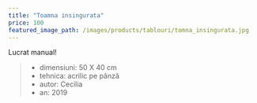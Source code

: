 ```yaml
---
title: "Toamna insingurata"
price: 100
featured_image_path: /images/products/tablouri/tomna_insingurata.jpg
---
```


Lucrat manual!

> - dimensiuni: 50 X 40 cm
> - tehnica: acrilic pe pânză
> - autor: Cecilia
> - an: 2019
